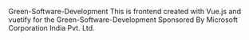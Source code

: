 Green-Software-Development 
This is frontend created with Vue.js and vuetify for the Green-Software-Development Sponsored By
Microsoft Corporation India Pvt. Ltd.
